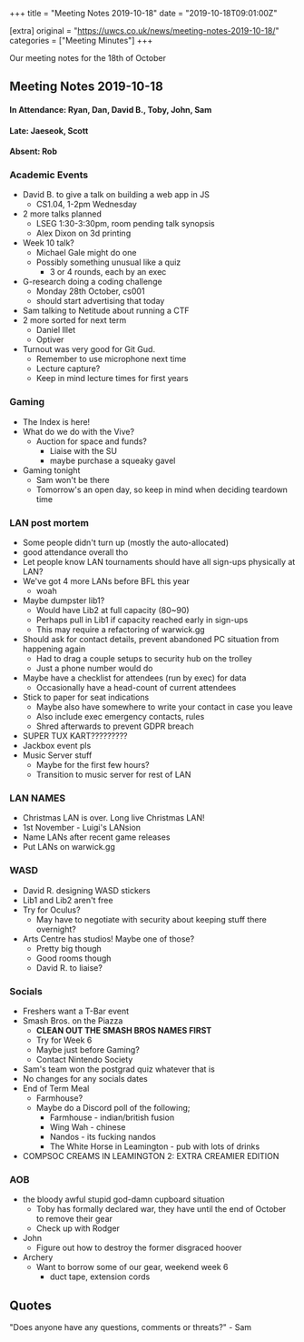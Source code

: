 +++
title = "Meeting Notes 2019-10-18"
date = "2019-10-18T09:01:00Z"

[extra]
original = "https://uwcs.co.uk/news/meeting-notes-2019-10-18/"    
categories = ["Meeting Minutes"]
+++

<p>Our meeting notes for the 18th of October</p>

<!-- more -->

## Meeting Notes 2019-10-18

#### In Attendance: Ryan, Dan, David B., Toby, John, Sam

#### Late: Jaeseok, Scott

#### Absent: Rob

#### 

### Academic Events

  - David B. to give a talk on building a web app in JS
      - CS1.04, 1-2pm Wednesday
  - 2 more talks planned
      - LSEG 1:30-3:30pm, room pending talk synopsis
      - Alex Dixon on 3d printing
  - Week 10 talk?
      - Michael Gale might do one
      - Possibly something unusual like a quiz
          - 3 or 4 rounds, each by an exec
  - G-research doing a coding challenge
      - Monday 28th October, cs001
      - should start advertising that today
  - Sam talking to Netitude about running a CTF
  - 2 more sorted for next term
      - Daniel Illet
      - Optiver
  - Turnout was very good for Git Gud.
      - Remember to use microphone next time
      - Lecture capture?
      - Keep in mind lecture times for first years

### Gaming

  - The Index is here\!
  - What do we do with the Vive?
      - Auction for space and funds?
          - Liaise with the SU
          - maybe purchase a squeaky gavel
  - Gaming tonight
      - Sam won't be there
      - Tomorrow's an open day, so keep in mind when deciding teardown time

### LAN post mortem

  - Some people didn't turn up (mostly the auto-allocated)
  - good attendance overall tho
  - Let people know LAN tournaments should have all sign-ups physically at LAN?
  - We've got 4 more LANs before BFL this year
      - woah
  - Maybe dumpster lib1?
      - Would have Lib2 at full capacity (80\~90)
      - Perhaps pull in Lib1 if capacity reached early in sign-ups
      - This may require a refactoring of warwick.gg
  - Should ask for contact details, prevent abandoned PC situation from happening again
      - Had to drag a couple setups to security hub on the trolley
      - Just a phone number would do
  - Maybe have a checklist for attendees (run by exec) for data
      - Occasionally have a head-count of current attendees
  - Stick to paper for seat indications
      - Maybe also have somewhere to write your contact in case you leave
      - Also include exec emergency contacts, rules
      - Shred afterwards to prevent GDPR breach
  - SUPER TUX KART?????????
  - Jackbox event pls
  - Music Server stuff
      - Maybe for the first few hours?
      - Transition to music server for rest of LAN

### LAN NAMES

  - Christmas LAN is over. Long live Christmas LAN\!
  - 1st November - Luigi's LANsion
  - Name LANs after recent game releases
  - Put LANs on warwick.gg

### WASD

  - David R. designing WASD stickers
  - Lib1 and Lib2 aren't free
  - Try for Oculus?
      - May have to negotiate with security about keeping stuff there overnight?
  - Arts Centre has studios\! Maybe one of those?
      - Pretty big though
      - Good rooms though
      - David R. to liaise?

### Socials

  - Freshers want a T-Bar event
  - Smash Bros. on the Piazza
      - **CLEAN OUT THE SMASH BROS NAMES FIRST**
      - Try for Week 6
      - Maybe just before Gaming?
      - Contact Nintendo Society
  - Sam's team won the postgrad quiz whatever that is
  - No changes for any socials dates
  - End of Term Meal
      - Farmhouse?
      - Maybe do a Discord poll of the following;
          - Farmhouse - indian/british fusion
          - Wing Wah - chinese
          - Nandos - its fucking nandos
          - The White Horse in Leamington - pub with lots of drinks
  - COMPSOC CREAMS IN LEAMINGTON 2: EXTRA CREAMIER EDITION

### AOB

  - the bloody awful stupid god-damn cupboard situation
      - Toby has formally declared war, they have until the end of October to remove their gear
      - Check up with Rodger
  - John
      - Figure out how to destroy the former disgraced hoover
  - Archery
      - Want to borrow some of our gear, weekend week 6
          - duct tape, extension cords

## Quotes

"Does anyone have any questions, comments or threats?" - Sam

